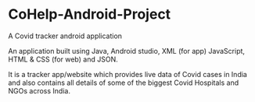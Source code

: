 # CoHelp-Android-Project
A Covid tracker android application

An application built using Java, Android studio, XML (for app) JavaScript, HTML & CSS (for web) and JSON.

It is a tracker app/website which provides live data of Covid cases in India and also contains all details of some of the biggest Covid Hospitals and NGOs across India.
